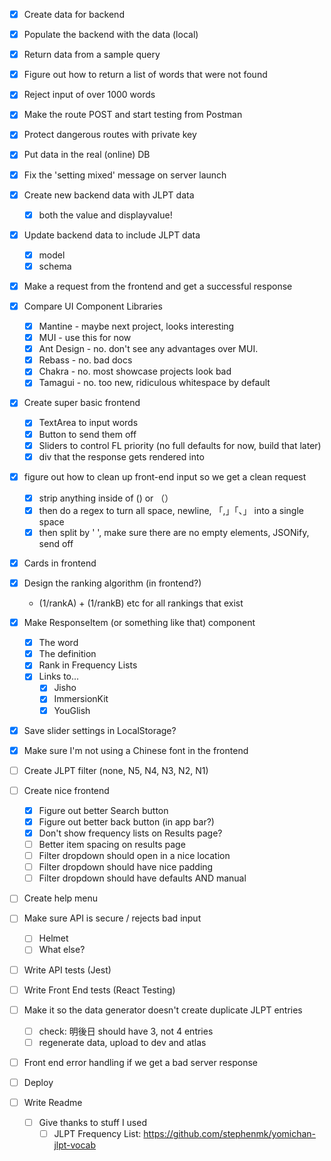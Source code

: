 - [x] Create data for backend
- [x] Populate the backend with the data (local)
- [x] Return data from a sample query
- [x] Figure out how to return a list of words that were not found
- [x] Reject input of over 1000 words
- [x] Make the route POST and start testing from Postman
- [x] Protect dangerous routes with private key
- [x] Put data in the real (online) DB
- [x] Fix the 'setting mixed' message on server launch
- [x] Create new backend data with JLPT data
  - [x] both the value and displayvalue!
- [x] Update backend data to include JLPT data
  - [x] model
  - [x] schema
- [x] Make a request from the frontend and get a successful response
- [x] Compare UI Component Libraries
  - [x] Mantine - maybe next project, looks interesting
  - [x] MUI - use this for now
  - [x] Ant Design - no. don't see any advantages over MUI.
  - [x] Rebass - no. bad docs
  - [x] Chakra - no. most showcase projects look bad
  - [x] Tamagui - no. too new, ridiculous whitespace by default
- [x] Create super basic frontend
  - [x] TextArea to input words
  - [x] Button to send them off
  - [x] Sliders to control FL priority (no full defaults for now, build that later)
  - [x] div that the response gets rendered into
- [x] figure out how to clean up front-end input so we get a clean request
  - [x] strip anything inside of () or （）
  - [x] then do a regex to turn all space, newline, 「,」「、」 into a single space
  - [x] then split by ' ', make sure there are no empty elements, JSONify, send off
- [x] Cards in frontend
- [x] Design the ranking algorithm (in frontend?)
  - (1/rankA) + (1/rankB) etc for all rankings that exist
- [x] Make ResponseItem (or something like that) component
  - [x] The word
  - [x] The definition
  - [x] Rank in Frequency Lists
  - [x] Links to...
    - [x] Jisho
    - [x] ImmersionKit
    - [x] YouGlish
- [x] Save slider settings in LocalStorage?
- [x] Make sure I'm not using a Chinese font in the frontend
- [ ] Create JLPT filter (none, N5, N4, N3, N2, N1)
- [ ] Create nice frontend
  - [x] Figure out better Search button
  - [x] Figure out better back button (in app bar?)
  - [x] Don't show frequency lists on Results page?
  - [ ] Better item spacing on results page
  - [ ] Filter dropdown should open in a nice location
  - [ ] Filter dropdown should have nice padding
  - [ ] Filter dropdown should have defaults AND manual
- [ ] Create help menu
- [ ] Make sure API is secure / rejects bad input
  - [ ] Helmet
  - [ ] What else?
- [ ] Write API tests (Jest)
- [ ] Write Front End tests (React Testing)
- [ ] Make it so the data generator doesn't create duplicate JLPT entries
  - [ ] check: 明後日 should have 3, not 4 entries
  - [ ] regenerate data, upload to dev and atlas
- [ ] Front end error handling if we get a bad server response

- [ ] Deploy


- [ ] Write Readme
  - [ ] Give thanks to stuff I used
    - [ ] JLPT Frequency List: https://github.com/stephenmk/yomichan-jlpt-vocab